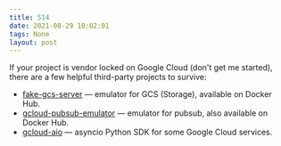```yaml
---
title: 514
date: 2021-08-29 10:02:01
tags: None
layout: post
---
```


If your project is vendor locked on Google Cloud (don't get me started), there are a few helpful third-party projects to survive:

+ [fake-gcs-server](https://github.com/fsouza/fake-gcs-server) — emulator for GCS (Storage), available on Docker Hub.
+ [gcloud-pubsub-emulator](https://github.com/marcelcorso/gcloud-pubsub-emulator) — emulator for pubsub, also available on Docker Hub.
+ [gcloud-aio](https://github.com/talkiq/gcloud-aio) — asyncio Python SDK for some Google Cloud services.
